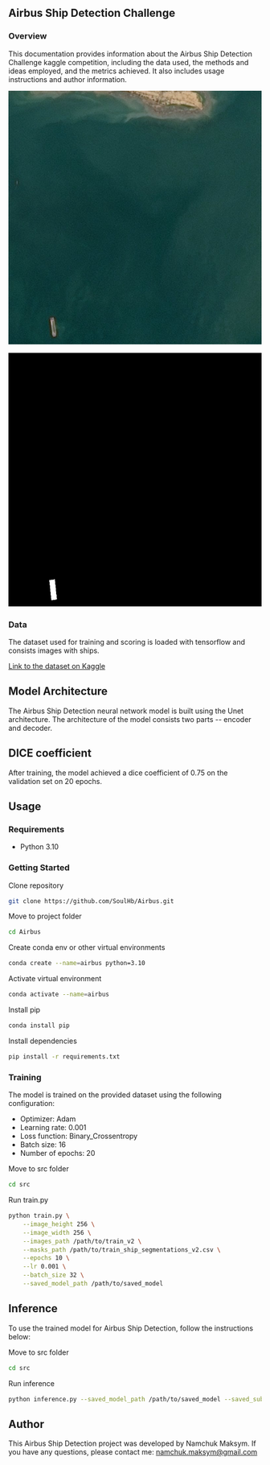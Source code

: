 ## Airbus Ship Detection Challenge

### Overview
This documentation provides information about the Airbus Ship Detection Challenge kaggle competition, including the data used, the methods and ideas employed, and the metrics achieved. It also includes usage instructions and author information.

    
![image](examples/image.png)


![mask](examples/mask.png)

### Data
The dataset used for training and scoring is loaded with tensorflow and consists images with ships.

[Link to the dataset on Kaggle](https://www.kaggle.com/competitions/airbus-ship-detection)
## Model Architecture
The Airbus Ship Detection neural network model is built using the Unet architecture. The architecture of the model consists two parts -- encoder and decoder.
## DICE coefficient 
After training, the model achieved a dice coefficient of 0.75 on the validation set on 20 epochs.
## Usage
### Requirements

- Python 3.10

### Getting Started
Clone repository
```bash
git clone https://github.com/SoulHb/Airbus.git
```
Move to project folder
```bash
cd Airbus
```
Create conda env or other virtual environments
```bash
conda create --name=airbus python=3.10
```
Activate virtual environment
```bash
conda activate --name=airbus 
```
Install pip 
```bash
conda install pip 
```
Install dependencies
```bash
pip install -r requirements.txt
```
### Training
The model is trained on the provided dataset using the following configuration:
- Optimizer: Adam
- Learning rate: 0.001
- Loss function: Binary_Crossentropy
- Batch size: 16
- Number of epochs: 20

Move to src folder
```bash
cd src
```
Run train.py
```bash
python train.py \
    --image_height 256 \
    --image_width 256 \
    --images_path /path/to/train_v2 \
    --masks_path /path/to/train_ship_segmentations_v2.csv \
    --epochs 10 \
    --lr 0.001 \
    --batch_size 32 \
    --saved_model_path /path/to/saved_model
```

## Inference
To use the trained model for Airbus Ship Detection, follow the instructions below:

Move to src folder
```bash
cd src
```
Run inference
```bash
python inference.py --saved_model_path /path/to/saved_model --saved_submission_path /path/to/submission.csv
```

## Author
This Airbus Ship Detection project was developed by Namchuk Maksym. If you have any questions, please contact me: namchuk.maksym@gmail.com
